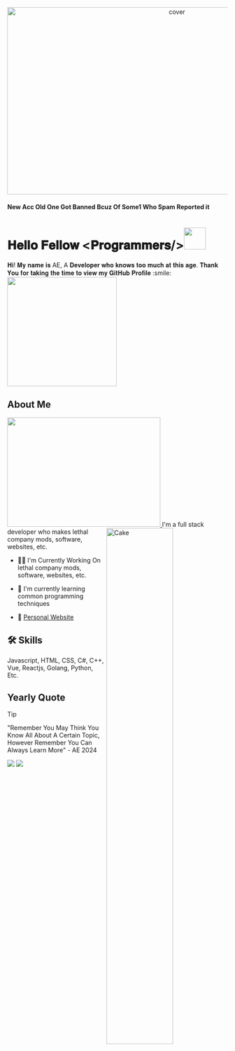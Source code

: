 <div align="center">
<img width="760px" height = "428px" src="https://i.imgur.com/m3bwLvB_d.webp?maxwidth=760&fidelity=grand" alt="cover" />
</div>

<h4>New Acc Old One Got Banned Bcuz Of Some1 Who Spam Reported it</h4>

<h1> 𝐇𝐞𝐥𝐥𝐨 𝐅𝐞𝐥𝐥𝐨𝐰 <𝐏𝐫𝐨𝐠𝐫𝐚𝐦𝐦𝐞𝐫𝐬/><img src = "https://raw.githubusercontent.com/rahulbanerjee26/githubProfileReadmeGenerator/main/gifs/wave.gif" width = 50px height='50px'> </h1>
<p align='center'>
  
</p>
<div size='20px'> 𝐇𝐢! 𝐌𝐲 𝐧𝐚𝐦𝐞 𝐢𝐬 AE, A 𝐃𝐞𝐯𝐞𝐥𝐨𝐩𝐞𝐫 𝐰𝐡𝐨 𝐤𝐧𝐨𝐰𝐬 𝐭𝐨𝐨 𝐦𝐮𝐜𝐡 𝐚𝐭 𝐭𝐡𝐢𝐬 𝐚𝐠𝐞. 𝐓𝐡𝐚𝐧𝐤 𝐘𝐨𝐮 𝐟𝐨𝐫 𝐭𝐚𝐤𝐢𝐧𝐠 𝐭𝐡𝐞 𝐭𝐢𝐦𝐞 𝐭𝐨 𝐯𝐢𝐞𝐰 𝐦𝐲 𝐆𝐢𝐭𝐇𝐮𝐛 𝐏𝐫𝐨𝐟𝐢𝐥𝐞 :smile: 
</div>
<img src = "https://i.pinimg.com/originals/2b/c3/7d/2bc37dee561b2bbf53d9f41dc4f92596.jpg" width='250px' height='250px'>
<h2> About Me </h2>
<a href= https://cassidycamp.work/miscsites/iwfay> <img width ='350px' height='250px' src ='https://postsecret.com/wp-content/uploads/2023/11/behind.jpg'> </a>
<img width="55%" align="right" alt="Cake" src="https://i.imgur.com/aKvzgNv_d.webp?maxwidth=760&fidelity=grand" />
I'm a full stack developer who makes lethal company mods, software, websites, etc.

- 👩‍💻 I'm Currently Working On lethal company mods, software, websites, etc.

- 🧠 I'm currently learning common programming techniques


  
- 💪 <a href= "https://cassidycamp.work/">Personal Website</a>

## 🛠 Skills
Javascript, HTML, CSS, C#, C++, Vue, Reactjs, Golang, Python, Etc.

## Yearly Quote
> [!TIP]
> "Remember You May Think You Know All About A Certain Topic, However Remember You Can Always Learn More" - AE 2024

![](http://github-profile-summary-cards.vercel.app/api/cards/profile-details?username=anonymouselixir&theme=dracula)
![](http://github-profile-summary-cards.vercel.app/api/cards/stats?username=anonymouselixir&theme=dracula)
